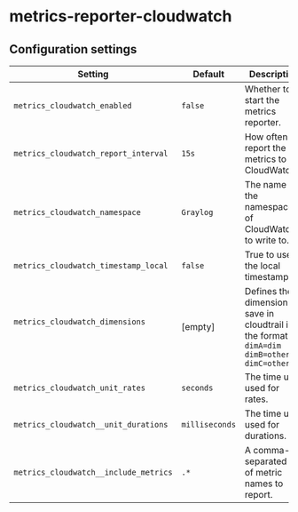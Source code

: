 # metrics-reporter-cloudwatch

## Configuration settings

| Setting                                     | Default          | Description                                                                                               |
| ------------------------------------------- | ---------------- | --------------------------------------------------------------------------------------------------------- |
| `metrics_cloudwatch_enabled`                | `false`          | Whether to start the metrics reporter.|
| `metrics_cloudwatch_report_interval`        | `15s`            | How often to report the metrics to CloudWatch.|
| `metrics_cloudwatch_namespace`              | `Graylog`        | The name of the namespace of CloudWatch to write to.|
| `metrics_cloudwatch_timestamp_local`        | `false`          | True to use the local timestamp.|
| `metrics_cloudwatch_dimensions`             | [empty]          | Defines the dimension to save in cloudtrail in the format `dimA=dim dimB=otherDim dimC=otherDim`|
| `metrics_cloudwatch_unit_rates`             | `seconds`        | The time unit used for rates.|
| `metrics_cloudwatch__unit_durations`        | `milliseconds`   | The time unit used for durations.|
| `metrics_cloudwatch__include_metrics`       | `.*`             | A comma-separated list of metric names to report.|
